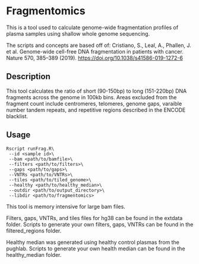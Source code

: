 # Fragmentomics
This is a tool used to calculate genome-wide fragmentation profiles of plasma samples using shallow whole genome sequencing. 

The scripts and concepts are based off of: 
Cristiano, S., Leal, A., Phallen, J. et al. Genome-wide cell-free DNA fragmentation in patients with cancer. Nature 570, 385–389 (2019). https://doi.org/10.1038/s41586-019-1272-6

## Description
This tool calculates the ratio of short (90-150bp) to long (151-220bp) DNA fragments across the genome in 100kb bins. Areas excluded from the fragment count include centromeres, telomeres, genome gaps, varaible number tandem repeats, and repetitive regions described in the ENCODE blacklist.

## Usage
```
Rscript runFrag.R\
 --id <sample id>\
 --bam <path/to/bamfile>\
 --filters <path/to/filters>\
 --gaps <path/to/gaps>\
 --VNTRs <path/to/VNTRs>\
 --tiles <path/to/tiled_genome>\
 --healthy <path/to/healthy_median>\
 --outdir <path/to/output_directory>\
 --libdir <path/to/fragmentomics>
 ```
This tool is memory intensive for large bam files.
 
Filters, gaps, VNTRs, and tiles files for hg38 can be found in the extdata folder.
Scripts to generate your own filters, gaps, VNTRs can be found in the filtered_regions folder.
 
Healthy median was generated using healthy control plasmas from the pughlab.
Scripts to generate your own health median can be found in the healthy_median folder.
